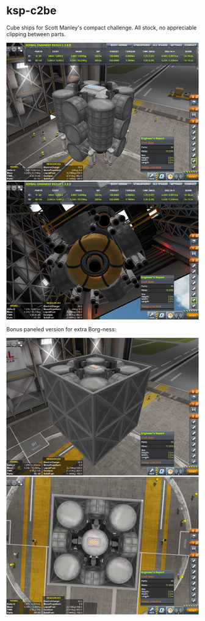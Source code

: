 # ksp-c2be
Cube ships for Scott Manley's compact challenge. All stock, no appreciable clipping between parts.

![Bare cube, top](/c2be-top.jpg?raw=true "Bare cube, top")
![Bare cube, bottom](/c2be-bottom.jpg?raw=true "Bare cube, bottom")

Bonus paneled version for extra Borg-ness:

![Paneled cube, top](/c2bed-top.jpg?raw=true "Paneled cube, top")
![Paneled cube, overhead](/c2bed-overhead.jpg?raw=true "Paneled cube, overhead")
